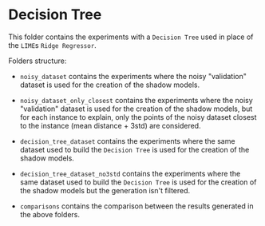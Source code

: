 # Decision Tree

This folder contains the experiments with a `Decision Tree` used in place of the `LIME`s `Ridge Regressor`.

Folders structure:

* `noisy_dataset` contains the experiments where the noisy "validation" dataset is used for the creation of the shadow models.

* `noisy_dataset_only_closest` contains the experiments where the noisy "validation" dataset is used for the creation of the shadow models, but for each instance to explain, only the points of the noisy dataset closest to the instance (mean distance + 3std) are considered.

* `decision_tree_dataset` contains the experiments where the same dataset used to build the `Decision Tree` is used for the creation of the shadow models.

* `decision_tree_dataset_no3std` contains the experiments where the same dataset used to build the `Decision Tree` is used for the creation of the shadow models but the generation isn't filtered.

* `comparisons` contains the comparison between the results generated in the above folders.